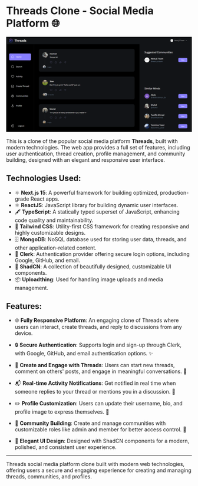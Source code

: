 <p align="center">

# Threads Clone - Social Media Platform 🌐

</p>

![Threads Clone Image](image.png)

This is a clone of the popular social media platform **Threads**, built with modern technologies. The web app provides a full set of features, including user authentication, thread creation, profile management, and community building, designed with an elegant and responsive user interface.

## Technologies Used:

- ⚛️ **Next.js 15**: A powerful framework for building optimized, production-grade React apps.
- ⚛️ **ReactJS**: JavaScript library for building dynamic user interfaces.
- 🖋️ **TypeScript**: A statically typed superset of JavaScript, enhancing code quality and maintainability.
- 🎨 **Tailwind CSS**: Utility-first CSS framework for creating responsive and highly customizable designs.
- 🗄️ **MongoDB**: NoSQL database used for storing user data, threads, and other application-related content.
- 🔑 **Clerk**: Authentication provider offering secure login options, including Google, GitHub, and email.
- 🎨 **ShadCN**: A collection of beautifully designed, customizable UI components.
- 📦 **Uploadthing**: Used for handling image uploads and media management.

## Features:

- 🌐 **Fully Responsive Platform**: An engaging clone of Threads where users can interact, create threads, and reply to discussions from any device.
- 🔒 **Secure Authentication**: Supports login and sign-up through Clerk, with Google, GitHub, and email authentication options. ✨

- 💬 **Create and Engage with Threads**: Users can start new threads, comment on others' posts, and engage in meaningful conversations. 📝

- 📬 **Real-time Activity Notifications**: Get notified in real time when someone replies to your thread or mentions you in a discussion. 🔔

- ✏️ **Profile Customization**: Users can update their username, bio, and profile image to express themselves. 📸

- 👥 **Community Building**: Create and manage communities with customizable roles like admin and member for better access control. 🔑

- 🌟 **Elegant UI Design**: Designed with ShadCN components for a modern, polished, and consistent user experience.

---

Threads social media platform clone built with modern web technologies, offering users a secure and engaging experience for creating and managing threads, communities, and profiles.
